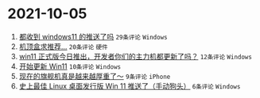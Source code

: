 # 2021-10-05

1. [都收到 windows11 的推送了吗](https://www.v2ex.com/t/805915) `29条评论` `Windows`
1. [机顶盒求推荐...](https://www.v2ex.com/t/805916) `20条评论` `硬件`
1. [win11 正式版今日推出，开发者你们的主力机都更新了吗？](https://www.v2ex.com/t/805929) `12条评论` `Windows`
1. [开始更新 Win11](https://www.v2ex.com/t/805927) `10条评论` `Windows`
1. [现在的旗舰机真是越来越厚重了～](https://www.v2ex.com/t/805935) `9条评论` `iPhone`
1. [史上最佳 Linux 桌面发行版 Win 11 推送了（手动狗头）](https://www.v2ex.com/t/805917) `6条评论` `Windows`

